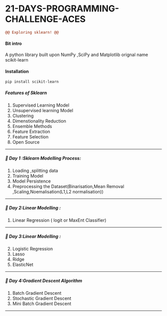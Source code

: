 # 21-DAYS-PROGRAMMING-CHALLENGE-ACES
```diff
@@ Exploring sklearn! @@
```
#### Bit intro 
A python library built upon NumPy ,SciPy and Matplotlib orignal name scikit-learn

#### Installation
```pip install scikit-learn```
##### Features of Sklearn
1. Supervised Learning Model
2. Unsupervised learning Model
3. Clustering
4. Dimenstionality Reduction
5. Ensemble Methods
6. Feature Extraction
7. Feature Selection
8. Open Source 
---
##### 💠 Day 1 :Sklearn Modelling Process:
1. Loading ,splitting data
2. Training Model
3. Model Persistence
4. Preprocessing the Dataset(Binarisation,Mean Removal ,Scaling,Noemalisation(L1,L2 normalisation))
---
##### 💠 Day 2:Linear Modelling :
1. Linear Regression
 ( logit or MaxEnt Classifier)
---
##### 💠 Day 3:Linear Modelling :
2. Logistic Regression
3. Lasso 
4. Ridge
5. ElasticNet
---
##### 💠 Day 4:Gradient Descent Algorithm
1. Batch Gradient Descent
2. Stochastic  Gradient Descent
3. Mini Batch Gradient Descent
---
